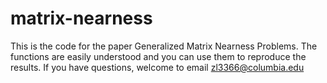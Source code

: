 # matrix-nearness
This is the code for the paper Generalized Matrix Nearness Problems. The functions are easily understood and you can use them to reproduce the results. If you have questions, welcome to email zl3366@columbia.edu
